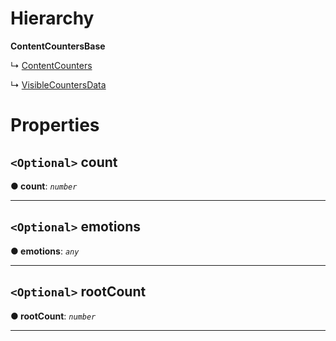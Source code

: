 

# Hierarchy

**ContentCountersBase**

↳  [ContentCounters](annoto.contentcounters.md)

↳  [VisibleCountersData](annoto.visiblecountersdata.md)

# Properties

<a id="count"></a>

## `<Optional>` count

**● count**: *`number`*

___
<a id="emotions"></a>

## `<Optional>` emotions

**● emotions**: *`any`*

___
<a id="rootcount"></a>

## `<Optional>` rootCount

**● rootCount**: *`number`*

___

